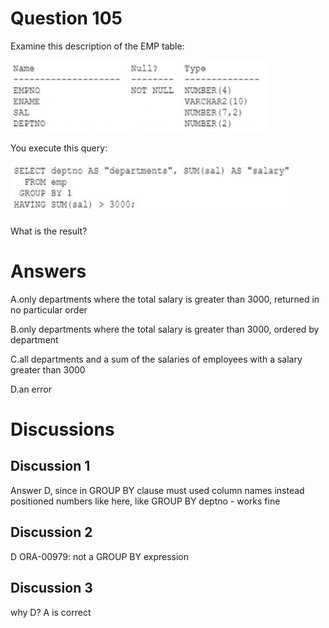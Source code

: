 # Question 105
Examine this description of the EMP table:

![](../images/image15.png)
		
You execute this query:

![](../images/image16.png)
		
What is the result?

# Answers
A.only departments where the total salary is greater than 3000, returned in no particular order

B.only departments where the total salary is greater than 3000, ordered by department

C.all departments and a sum of the salaries of employees with a salary greater than 3000

D.an error

# Discussions
## Discussion 1
Answer D, since in GROUP BY clause must used column names instead positioned numbers like here, like GROUP BY deptno - works fine

## Discussion 2
D 
ORA-00979: not a GROUP BY expression

## Discussion 3
why D? A is correct

